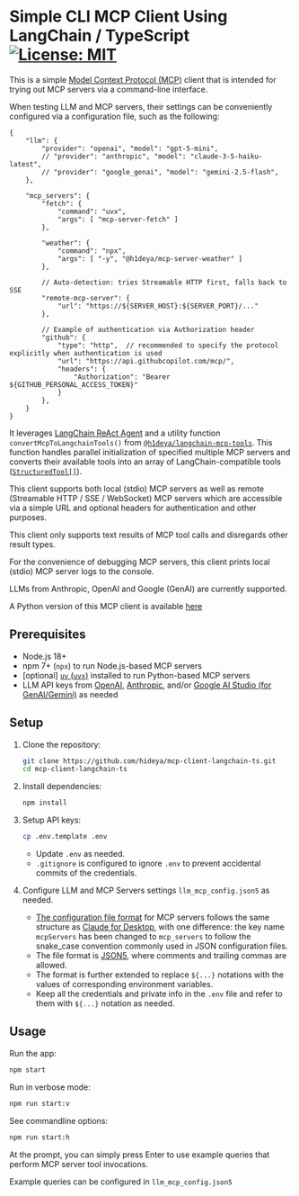 # Simple CLI MCP Client Using LangChain / TypeScript [![License: MIT](https://img.shields.io/badge/License-MIT-blue.svg)](https://github.com/hideya/mcp-langchain-client-ts/blob/main/LICENSE)

This is a simple [Model Context Protocol (MCP)](https://modelcontextprotocol.io/) client
that is intended for trying out MCP servers via a command-line interface.

When testing LLM and MCP servers, their settings can be conveniently configured via a configuration file, such as the following:

```json5
{
    "llm": {
        "provider": "openai", "model": "gpt-5-mini",
        // "provider": "anthropic", "model": "claude-3-5-haiku-latest",
        // "provider": "google_genai", "model": "gemini-2.5-flash",
    },

    "mcp_servers": {
        "fetch": {
            "command": "uvx",
            "args": [ "mcp-server-fetch" ]
        },

        "weather": {
            "command": "npx",
            "args": [ "-y", "@h1deya/mcp-server-weather" ]
        },

        // Auto-detection: tries Streamable HTTP first, falls back to SSE
        "remote-mcp-server": {
            "url": "https://${SERVER_HOST}:${SERVER_PORT}/..."
        },

        // Example of authentication via Authorization header
        "github": {
            "type": "http",  // recommended to specify the protocol explicitly when authentication is used
            "url": "https://api.githubcopilot.com/mcp/",
            "headers": {
                "Authorization": "Bearer ${GITHUB_PERSONAL_ACCESS_TOKEN}"
            }
        },
    }
}
```

It leverages  [LangChain ReAct Agent](https://github.com/langchain-ai/react-agent-js) and
a utility function `convertMcpToLangchainTools()` from [`@h1deya/langchain-mcp-tools`](https://www.npmjs.com/package/@h1deya/langchain-mcp-tools).
This function handles parallel initialization of specified multiple MCP servers
and converts their available tools into an array of LangChain-compatible tools
([`StructuredTool[]`](https://api.js.langchain.com/classes/_langchain_core.tools.StructuredTool.html)).

This client supports both local (stdio) MCP servers as well as
remote (Streamable HTTP / SSE / WebSocket) MCP servers
which are accessible via a simple URL and optional headers for authentication and other purposes.

This client only supports text results of MCP tool calls and disregards other result types.

For the convenience of debugging MCP servers, this client prints local (stdio) MCP server logs to the console.

LLMs from Anthropic, OpenAI and Google (GenAI) are currently supported.

A Python version of this MCP client is available
[here](https://github.com/hideya/mcp-client-langchain-py)

## Prerequisites

- Node.js 18+
- npm 7+ (`npx`) to run Node.js-based MCP servers
- [optional] [`uv` (`uvx`)](https://docs.astral.sh/uv/getting-started/installation/)
  installed to run Python-based MCP servers
- LLM API keys from
  [OpenAI](https://platform.openai.com/api-keys),
  [Anthropic](https://console.anthropic.com/settings/keys),
  and/or
  [Google AI Studio (for GenAI/Gemini)](https://aistudio.google.com/apikey)
  as needed

## Setup

1. Clone the repository:
    ```bash
    git clone https://github.com/hideya/mcp-client-langchain-ts.git
    cd mcp-client-langchain-ts
    ```

2. Install dependencies:
    ```bash
    npm install
    ```

3. Setup API keys:
    ```bash
    cp .env.template .env
    ```
    - Update `.env` as needed.
    - `.gitignore` is configured to ignore `.env`
      to prevent accidental commits of the credentials.

4. Configure LLM and MCP Servers settings `llm_mcp_config.json5` as needed.

    - [The configuration file format](https://github.com/hideya/mcp-client-langchain-ts/blob/main/llm_mcp_config.json5)
      for MCP servers follows the same structure as
      [Claude for Desktop](https://modelcontextprotocol.io/quickstart/user),
      with one difference: the key name `mcpServers` has been changed
      to `mcp_servers` to follow the snake_case convention
      commonly used in JSON configuration files.
    - The file format is [JSON5](https://json5.org/),
      where comments and trailing commas are allowed.
    - The format is further extended to replace `${...}` notations
      with the values of corresponding environment variables.
    - Keep all the credentials and private info in the `.env` file
      and refer to them with `${...}` notation as needed.


## Usage

Run the app:
```bash
npm start
```

Run in verbose mode:
```bash
npm run start:v
```

See commandline options:
```bash
npm run start:h
```

At the prompt, you can simply press Enter to use example queries that perform MCP server tool invocations.

Example queries can be configured in  `llm_mcp_config.json5`
